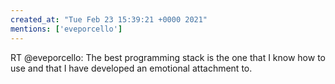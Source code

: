```yaml
---
created_at: "Tue Feb 23 15:39:21 +0000 2021"
mentions: ['eveporcello']
---
```


RT @eveporcello: The best programming stack is the one that I know how to use and that I have developed an emotional attachment to.